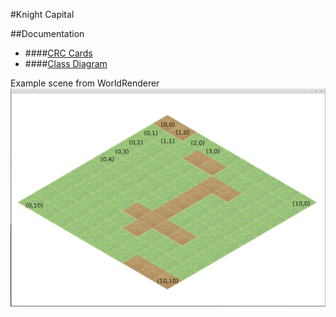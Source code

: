#Knight Capital

##Documentation
* ####[CRC Cards](https://rawgit.com/craigthelinguist/knightcapital/master/documentation/crc-cards.html)
* ####[Class Diagram](https://rawgit.com/craigthelinguist/knightcapital/master/documentation/class-diagram.html)

Example scene from WorldRenderer
![Alt text](/documentation/example_scene.png?raw=true "Optional Title")
